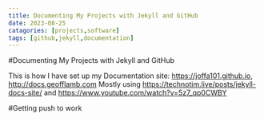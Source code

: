 ```yaml
---
title: Documenting My Projects with Jekyll and GitHub 
date: 2023-08-25
catagories: [projects,software]
tags: [github,jekyll,documentation]
---
```



#Documenting My Projects with Jekyll and GitHub 

This is how I have set up my Documentation site: https://joffa101.github.io, http://docs.geofflamb.com
Mostly using https://technotim.live/posts/jekyll-docs-site/ and https://www.youtube.com/watch?v=5z7_qp0CWBY

#Getting push to work


